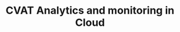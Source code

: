 ---
title: 'CVAT Analytics and monitoring in Сloud'
linkTitle: 'CVAT Analytics and monitoring'
weight: 14
description: 'Analytics and quality assesment in CVAT Cloud'
---